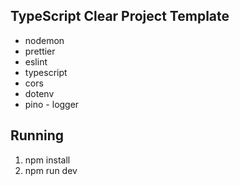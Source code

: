 ## TypeScript Clear Project Template ##
- nodemon
- prettier
- eslint
- typescript
- cors
- dotenv
- pino - logger

## Running ##
1. npm install
2. npm run dev